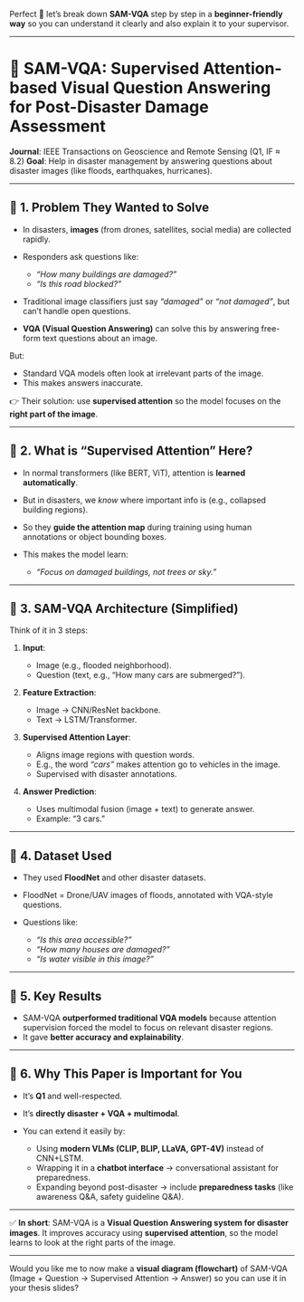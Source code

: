 Perfect 🌸 let’s break down **SAM-VQA** step by step in a **beginner-friendly way** so you can understand it clearly and also explain it to your supervisor.

---

# 📖 SAM-VQA: Supervised Attention-based Visual Question Answering for Post-Disaster Damage Assessment

**Journal**: IEEE Transactions on Geoscience and Remote Sensing (Q1, IF ≈ 8.2)
**Goal**: Help in disaster management by answering questions about disaster images (like floods, earthquakes, hurricanes).

---

## 🔹 1. Problem They Wanted to Solve

- In disasters, **images** (from drones, satellites, social media) are collected rapidly.
- Responders ask questions like:

  - _“How many buildings are damaged?”_
  - _“Is this road blocked?”_

- Traditional image classifiers just say _“damaged”_ or _“not damaged”_, but can’t handle open questions.
- **VQA (Visual Question Answering)** can solve this by answering free-form text questions about an image.

But:

- Standard VQA models often look at irrelevant parts of the image.
- This makes answers inaccurate.

👉 Their solution: use **supervised attention** so the model focuses on the **right part of the image**.

---

## 🔹 2. What is “Supervised Attention” Here?

- In normal transformers (like BERT, ViT), attention is **learned automatically**.
- But in disasters, we _know_ where important info is (e.g., collapsed building regions).
- So they **guide the attention map** during training using human annotations or object bounding boxes.
- This makes the model learn:

  - _“Focus on damaged buildings, not trees or sky.”_

---

## 🔹 3. SAM-VQA Architecture (Simplified)

Think of it in 3 steps:

1. **Input**:

   - Image (e.g., flooded neighborhood).
   - Question (text, e.g., “How many cars are submerged?”).

2. **Feature Extraction**:

   - Image → CNN/ResNet backbone.
   - Text → LSTM/Transformer.

3. **Supervised Attention Layer**:

   - Aligns image regions with question words.
   - E.g., the word _“cars”_ makes attention go to vehicles in the image.
   - Supervised with disaster annotations.

4. **Answer Prediction**:

   - Uses multimodal fusion (image + text) to generate answer.
   - Example: “3 cars.”

---

## 🔹 4. Dataset Used

- They used **FloodNet** and other disaster datasets.
- FloodNet = Drone/UAV images of floods, annotated with VQA-style questions.
- Questions like:

  - _“Is this area accessible?”_
  - _“How many houses are damaged?”_
  - _“Is water visible in this image?”_

---

## 🔹 5. Key Results

- SAM-VQA **outperformed traditional VQA models** because attention supervision forced the model to focus on relevant disaster regions.
- It gave **better accuracy and explainability**.

---

## 🔹 6. Why This Paper is Important for You

- It’s **Q1** and well-respected.
- It’s **directly disaster + VQA + multimodal**.
- You can extend it easily by:

  - Using **modern VLMs (CLIP, BLIP, LLaVA, GPT-4V)** instead of CNN+LSTM.
  - Wrapping it in a **chatbot interface** → conversational assistant for preparedness.
  - Expanding beyond post-disaster → include **preparedness tasks** (like awareness Q\&A, safety guideline Q\&A).

---

✅ **In short**:
SAM-VQA is a **Visual Question Answering system for disaster images**. It improves accuracy using **supervised attention**, so the model learns to look at the right parts of the image.

---

Would you like me to now make a **visual diagram (flowchart)** of SAM-VQA (Image + Question → Supervised Attention → Answer) so you can use it in your thesis slides?
